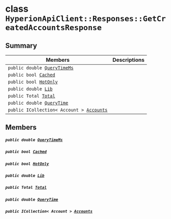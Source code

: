 # class `HyperionApiClient::Responses::GetCreatedAccountsResponse` 

## Summary

 Members                                | Descriptions                                
----------------------------------------|---------------------------------------------
`public double `[`QueryTimeMs`](#class_hyperion_api_client_1_1_responses_1_1_get_created_accounts_response_1aaed05a434b4de2c0ca564fe4e3d8a2ec) | 
`public bool `[`Cached`](#class_hyperion_api_client_1_1_responses_1_1_get_created_accounts_response_1a4c2f66ac7e92baee23ff3feaedd0a069) | 
`public bool `[`HotOnly`](#class_hyperion_api_client_1_1_responses_1_1_get_created_accounts_response_1aede0d7016e2e36bf71998767504ae13f) | 
`public double `[`Lib`](#class_hyperion_api_client_1_1_responses_1_1_get_created_accounts_response_1aadde7ea54f4086c6436402e5cdfb36d8) | 
`public Total `[`Total`](#class_hyperion_api_client_1_1_responses_1_1_get_created_accounts_response_1aadea4b415425548b9fbcf43685f59cd1) | 
`public double `[`QueryTime`](#class_hyperion_api_client_1_1_responses_1_1_get_created_accounts_response_1afcbdc3567ca04ed3788c4ee6ea956146) | 
`public ICollection< Account > `[`Accounts`](#class_hyperion_api_client_1_1_responses_1_1_get_created_accounts_response_1a631ead5e71b4354f54c1367941e87036) | 

## Members

##### `public double `[`QueryTimeMs`](#class_hyperion_api_client_1_1_responses_1_1_get_created_accounts_response_1aaed05a434b4de2c0ca564fe4e3d8a2ec) 

##### `public bool `[`Cached`](#class_hyperion_api_client_1_1_responses_1_1_get_created_accounts_response_1a4c2f66ac7e92baee23ff3feaedd0a069) 

##### `public bool `[`HotOnly`](#class_hyperion_api_client_1_1_responses_1_1_get_created_accounts_response_1aede0d7016e2e36bf71998767504ae13f) 

##### `public double `[`Lib`](#class_hyperion_api_client_1_1_responses_1_1_get_created_accounts_response_1aadde7ea54f4086c6436402e5cdfb36d8) 

##### `public Total `[`Total`](#class_hyperion_api_client_1_1_responses_1_1_get_created_accounts_response_1aadea4b415425548b9fbcf43685f59cd1) 

##### `public double `[`QueryTime`](#class_hyperion_api_client_1_1_responses_1_1_get_created_accounts_response_1afcbdc3567ca04ed3788c4ee6ea956146) 

##### `public ICollection< Account > `[`Accounts`](#class_hyperion_api_client_1_1_responses_1_1_get_created_accounts_response_1a631ead5e71b4354f54c1367941e87036) 

